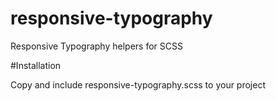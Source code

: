 responsive-typography
=====================

Responsive Typography helpers for SCSS

#Installation

Copy and include responsive-typography.scss to your project
